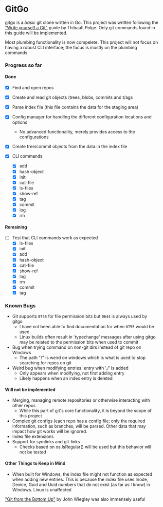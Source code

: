 # GitGo

gitgo is a *basic* git clone written in Go.
This project was written following the ["Write yourself a Git"](https://wyag.thb.lt) guide by Thibault Polge. Only git commands found in this guide will be implemented.

Most plumbing functionality is now compelete. This project will not focus on having a robust CLI interface; the focus is mostly on the plumbing commands
### Progress so far
#### Done
- [x] Find and open repos
- [x] Create and read git objects (trees, blobs, commits and t/ags
    
- [x] Parse index file (this file contains the data for the staging area)
- [x] Config manager for handling the different configuration locations and options
    - No advanced functionality, merely provides access to the configurations
- [x] Create tree/commit objects from the data in the index file
- [x] CLI commands
    - [x] add
    - [x] hash-object
    - [x] init
    - [x] cat-file
    - [x] ls-files
    - [x] show-ref
    - [x] tag
    - [x] commit
    - [x] log
    - [x] rm

#### Remaining
- [ ] Test that CLI commands work as expected
    - [x] ls-files
    - [x] init
    - [x] add
    - [x] hash-object
    - [x] cat-file
    - [x] show-ref
    - [x] log
    - [x] rm
    - [x] commit
    - [x] tag
  
### Known Bugs
- Git supports `0755` for file permission bits but `0644` is always used by gitgo
  - I have not been able to find documentation for when `0755` would be used
  - Linux builds often result in 'typechange' messages after using gitgo may be related to the permission bits when used to commit
- Bug when trying command on non-git dirs instead of git repo on Windows
  - The path "/" is weird on windows which is what is used to stop searching for repos on git
- Weird bug when modifying entries: entry with './' is added
  - Only appears when modifying, not first adding entry
  - Likely happens when an index entry is deleted
#### Will not be implemented
- Merging, managing remote repositories or otherwise interacting with other repos
    - While this part of git's core functionality, it is beyond the scope of this project
- Complex git configs (each repo has a config file; only the required information, such as branches, will be parsed. Other data that may impact how git works will be ignored.
- Index file extensions
- Support for symlinks and git-links
  - Checks based on os.IsRegular() will be used but this behavior will not be tested

#### Other Things to Keep in Mind
- When built for Windows, the index file might not function as expected when adding new entries. This is because the index file uses Inode, Device, Guid and Uuid numbers that do not exist (as far as I know) in Windows. Linux is unaffected


 ["Git from the Bottom Up"](https://jwiegley.github.io/git-from-the-bottom-up/) by John Wiegley was also immensely useful

